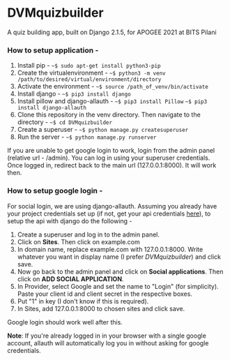 # DVMquizbuilder
A quiz building app, built on Django 2.1.5, for APOGEE 2021 at BITS Pilani

### How to setup application - 
1. Install pip - 
`~$ sudo apt-get install python3-pip`
2. Create the virtualenvironment - 
`~$ python3 -m venv /path/to/desired/virtual/environment/directory`
3. Activate the environment - 
`~$ source /path_of_venv/bin/activate`
4. Install django - 
`~$ pip3 install django`
5. Install pillow and django-allauth - 
`~$ pip3 install Pillow`
`~$ pip3 install django-allauth`
6. Clone this repository in the venv directory. Then navigate to the directory - 
`~$ cd DVMquizbuilder`
7. Create a superuser - 
`~$ python manage.py createsuperuser`
7. Run the server - 
`~$ python manage.py runserver`

If you are unable to get google login to work, login from the admin panel (relative url - /admin). You can log in using your superuser credentials. Once logged in, redirect back to the main url (127.0.0.1:8000). It will work then.


### How to setup google login - 
For social login, we are using django-allauth. Assuming you already have your project credentials set up (if not, get your api credentials [here](https://console.developers.google.com/)), to setup the api with django do the following - 
1. Create a superuser and log in to the admin panel.
2. Click on **Sites**. Then click on example.com
3. In domain name, replace example.com with 127.0.0.1:8000. Write whatever you want in display name (I prefer *DVMquizbuilder*) and click save.
4. Now go back to the admin panel and click on **Social applications**. Then click on **ADD SOCIAL APPLICATION**.
5. In Provider, select Google and set the name to "Login" (for simplicity). Paste your client id and client secret in the respective boxes.
6. Put "1" in key (I don't know if this is required).
7. In Sites, add 127.0.0.1:8000 to chosen sites and click save.

Google login should work well after this.

**Note**: If you're already logged in in your browser with a single google account, allauth will automatically log you in without asking for google credentials.
